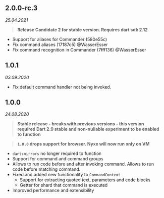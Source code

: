 ## 2.0.0-rc.3
_25.04.2021_

> **Release Candidate 2 for stable version. Requires dart sdk 2.12**

- Support for aliases for Commander (580e55c)
- Fix command aliases (17187c5) @WasserEsser
- Fix command recognition in Commander (7fff136) @WasserEsser

## 1.0.1
_03.09.2020_

* Fix default command handler not being invoked.

## 1.0.0
_24.08.2020_

> **Stable release - breaks with previous versions - this version required Dart 2.9 stable and non-nullable experiment to be enabled to function**

> **`1.0.0` drops support for browser. Nyxx will now run only on VM**

* `dart:mirrors` no longer required to function
* Support for command and command groups
* Allows to run code before and after invoking command. Allows to run code before matching command.
* Fixed and added new functionality to `CommandContext`
    - Support for extracting quoted text, parameters and code blocks
    - Getter for shard that command is executed
* Improved performance and extensibility
